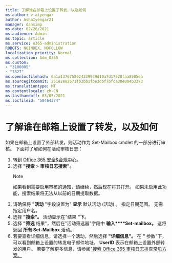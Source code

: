 ```yaml
---
title: 了解谁在邮箱上设置了转发，以及如何
ms.author: v-aiyengar
author: AshaIyengar21
manager: dansimp
ms.date: 02/26/2021
ms.audience: Admin
ms.topic: article
ms.service: o365-administration
ROBOTS: NOINDEX, NOFOLLOW
localization_priority: Normal
ms.collection: Adm_O365
ms.custom:
- "3100005"
- "7327"
ms.openlocfilehash: 6a1a1376758024339939d10a7d17520faa8505ea
ms.sourcegitcommit: 251e2e82571fb3bb1fbe3dbf7bfca30e004b3373
ms.translationtype: MT
ms.contentlocale: zh-CN
ms.lasthandoff: 03/05/2021
ms.locfileid: "50464374"
---
```

# <a name="find-out-who-set-up-forwarding-on-a-mailbox-and-how"></a>了解谁在邮箱上设置了转发，以及如何

如果在邮箱上设置了外部转发，则活动作为 Set-Mailbox cmdlet 的一部分进行审核。 下面将了解如何在活动审核日志：

1. 转到 [Office 365 安全&合规中心](https://go.microsoft.com/fwlink/p/?linkid=2077143)。
1. 选择 **"搜索** >  **审核日志搜索"。**
    > [!NOTE]
    > 如果看到需要启用审核的通知，请继续，然后现在将其打开。 如果未启用此功能，搜索结果将无法从以前的日期提取数据。
1. 请确保将 **"活动** "字段设置为" **显示** 默认活动 (活动) 。 指定日期范围。 无需指定用户名。
1. 选择 **"搜索"。** 活动显示在"结果 **"下**。
1. 选择 **"筛选** 结果"，然后在"活动筛选器"字段中 **输入****Set-mailbox。** 这将返回 **所有 Set-Mailbox** 活动。
1. 若要查看详细信息，请选择一个活动，然后选择 **"详细信息"。** 在 **"** 参数"下，可以看到邮箱上设置的转发电子邮件地址。 **UserID** 表示在邮箱上设置外部转发的用户。
若要了解更多信息，请参阅["搜索 Office 365 审核日志排查常见方案。](https://go.microsoft.com/fwlink/?linkid=2103944)